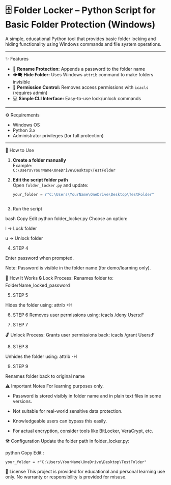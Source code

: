 # 🗄️ Folder Locker – Python Script for Basic Folder Protection (Windows)

A simple, educational Python tool that provides basic folder locking and hiding functionality using Windows commands and file system operations.

---

 ✨ Features

- 🔐 **Rename Protection:** Appends a password to the folder name
- 👁️‍🗨️ **Hide Folder:** Uses Windows `attrib` command to make folders invisible
- 🚫 **Permission Control:** Removes access permissions with `icacls` (requires admin)
- 💻 **Simple CLI Interface:** Easy-to-use lock/unlock commands

---
 ⚙️ Requirements

- Windows OS
- Python 3.x
- Administrator privileges (for full protection)

---

 🚀 How to Use

1. **Create a folder manually**  
   Example:  
   `C:\Users\YourName\OneDrive\Desktop\TestFolder`

2. **Edit the script folder path**  
   Open `folder_locker.py` and update:

   ```python
   your_folder = r"C:\Users\YourName\OneDrive\Desktop\TestFolder"



3. Run the script

bash
Copy
Edit
python folder_locker.py
Choose an option:

l → Lock folder

u → Unlock folder

4. STEP 4

  Enter password when prompted.

  Note: Password is visible in the folder name (for demo/learning only).

  📖 How It Works
  🔒 Lock Process:
  Renames folder to:
  FolderName_locked_password

5. STEP 5

 Hides the folder using:
 attrib +H

6. STEP 6
  Removes user permissions using:
  icacls /deny Users:F

7. STEP 7

 🔓 Unlock Process:
 Grants user permissions back:
 icacls /grant Users:F

8. STEP 8

 Unhides the folder using:
 attrib -H
 
9. STEP 9

 Renames folder back to original name

⚠️ Important Notes
 For learning purposes only.

  * Password is stored visibly in folder name and in plain text files in some versions.

  * Not suitable for real-world sensitive data protection.
  
  * Knowledgeable users can bypass this easily.

  * For actual encryption, consider tools like BitLocker, VeraCrypt, etc.

🛠️ Configuration
  Update the folder path in folder_locker.py:

  python
  Copy
  Edit :

  ``` 
  your_folder = r"C:\Users\YourName\OneDrive\Desktop\TestFolder"
  ```


📄 License
  This project is provided for educational and personal learning use only.
   No warranty or responsibility is provided for misuse.

   
